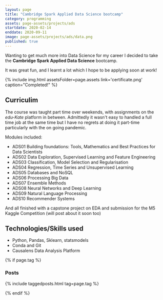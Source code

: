 ```yaml
---
layout: page
title: "Cambridge Spark Applied Data Science bootcamp"
category: programming
assets: page-assets/projects/ads
startdate: 2020-02-14
enddate: 2020-09-11
image: page-assets/projects/ads/data.png
published: true
---
```


Wanting to get much more into Data Science for my career I decided to take the **Cambridge Spark Applied Data Science** bootcamp.

It was great fun, and I learnt a lot which I hope to be applying soon at work!

{% include img.html assetsFolder=page.assets link='certificate.png' caption="Completed!" %}

## Curriculim

The course was taught part time over weekends, with assignments on the *edu-Kate* platform in between. Admittedly it wasn't easy to handled a full time job at the same time but I have no regrets at doing it part-time particularly with the on going pandemic.

Modules included:

- ADS01 Building foundations: Tools, Mathematics and Best Practices for Data Scientists
- ADS02 Data Exploration, Supervised Learning and Feature Engineering
- ADS03 Classification, Model Selection and Regularisation
- ADS04 Regression, Time Series and Unsupervised Learning
- ADS05 Databases and NoSQL
- ADS06 Processing Big Data
- ADS07 Ensemble Methods
- ADS08 Neural Networks and Deep Learning
- ADS09 Natural Language Processing
- ADS10 Recommender Systems

And all finished with a capstone project on EDA and submission for the M5 Kaggle Competition (will post about it soon too)

## Technologies/Skills used
 - Python, Pandas, Sklearn, statsmodels
 - Conda and Git
 - Causalens Data Analysis Platform

{% if page.tag %}
### Posts
{% include taggedposts.html tag=page.tag %}

{% endif %}

